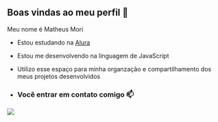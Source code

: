 ## Boas vindas ao meu perfil 💙

Meu nome é  Matheus Mori

- Estou estudando na  [Alura](https://www.alura.com.br)
- Estou me desenvolvendo na linguagem de JavaScript
- Utilizo esse espaço para minha organzação e compartilhamento dos meus projetos desenvolvidos

- ### Você entrar em contato comigo 📫


![](https://media.tenor.com/SxLrC4TviA4AAAAM/drifting-girl.gif)
